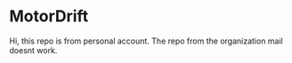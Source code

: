 # MotorDrift
Hi, this repo is from personal account. The repo from the organization mail doesnt work.
